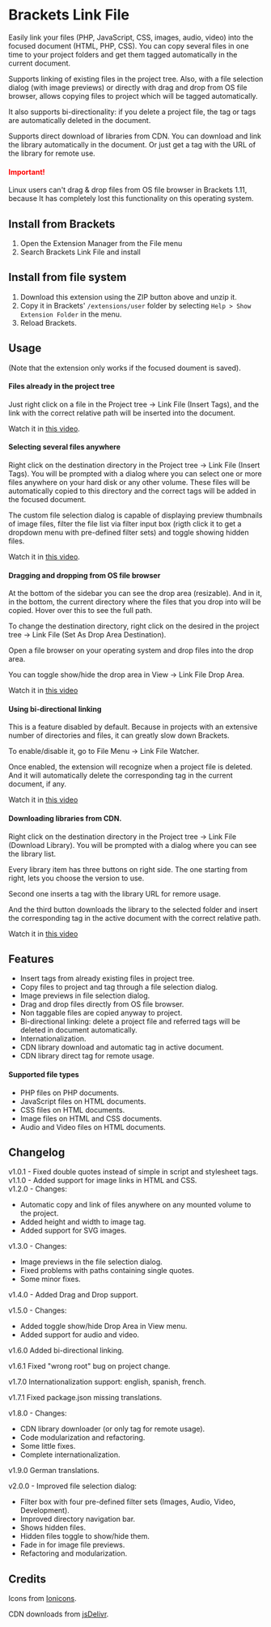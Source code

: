 # Brackets Link File

Easily link your files (PHP, JavaScript, CSS, images, audio, video) into the focused document (HTML, PHP, CSS). You can copy several files in one time to your project folders and get them tagged automatically in the current document. 

Supports linking of existing files in the project tree. Also, with a file selection dialog (with image previews) or directly with drag and drop from OS file browser, allows copying files to project which will be tagged automatically.

It also supports bi-directionality: if you delete a project file, the tag or tags are automatically deleted in the document.

Supports direct download of libraries from CDN. You can download and link the library automatically in the document. Or just get a tag with the URL of the library for remote use.

#### <span style="color:red">Important!</span>

Linux users can't drag & drop files from OS file browser in Brackets 1.11, because It has completely lost this functionality on this operating system. 

## Install from Brackets

1. Open the Extension Manager from the File menu
2. Search Brackets Link File and install


## Install from file system

1. Download this extension using the ZIP button above and unzip it.
2. Copy it in Brackets' `/extensions/user` folder by selecting `Help > Show Extension Folder` in the menu. 
3. Reload Brackets.

## Usage

(Note that the extension only works if the focused doument is saved).
#### Files already in the project tree

Just right click on a file in the Project tree -> Link File (Insert Tags), and the link with the correct relative path will be inserted into the document.  

Watch it in [this video][video-only-linking].  

#### Selecting several files anywhere

Right click on the destination directory in the Project tree -> Link File (Insert Tags). You will be prompted with a dialog where you can select one or more files anywhere on your hard disk or any other volume. These files will be automatically copied to this directory and the correct tags will be added in the focused document. 

The custom file selection dialog is capable of displaying preview thumbnails of image files, filter the file list via filter input box (rigth click it to get a dropdown menu with pre-defined filter sets) and toggle showing hidden files.

Watch it in [this video][video-copying-and-linking].

#### Dragging and dropping from OS file browser

At the bottom of the sidebar you can see the drop area (resizable). And in it, in the bottom, the current directory where the files that you drop into will be copied. Hover over this to see the full path.

To change the destination directory, right click on the desired in the project tree -> Link File (Set As Drop Area Destination).

Open a file browser on your operating system and drop files into the drop area.

You can toggle show/hide the drop area in View -> Link File Drop Area.

Watch it in [this video][video-dragndrop]

#### Using bi-directional linking

This is a feature disabled by default. Because in projects with an extensive number of directories and files, it can greatly slow down Brackets.

To enable/disable it, go to File Menu -> Link File Watcher.

Once enabled, the extension will recognize when a project file is deleted. And it will automatically delete the corresponding tag in the current document, if any.

Watch it in [this video][video-watcher]

#### Downloading libraries from CDN.

Right click on the destination directory in the Project tree -> Link File (Download Library). You will be prompted with a dialog where you can see the library list. 

Every library item has three buttons on right side. The one starting from right, lets you choose the version to use. 

Second one inserts a tag with the library URL for remore usage. 

And the third button downloads the library to the selected folder and insert the corresponding tag in the active document with the correct relative path.

Watch it in [this video][video-downloader] 

## Features

- Insert tags from already existing files in project tree.
- Copy files to project and tag through a file selection dialog.
- Image previews in file selection dialog.
- Drag and drop files directly from OS file browser.
- Non taggable files are copied anyway to project.
- Bi-directional linking: delete a project file and referred tags will be deleted in document automatically.
- Internationalization.
- CDN library download and automatic tag in active document.
- CDN library direct tag for remote usage.

#### Supported file types

- PHP files on PHP documents.
- JavaScript files on HTML documents.
- CSS files on HTML documents.
- Image files on HTML and CSS documents.
- Audio and Video files on HTML documents.

## Changelog

v1.0.1 - Fixed double quotes instead of simple in script and stylesheet tags.   
v1.1.0 - Added support for image links in HTML and CSS.  
v1.2.0 - Changes:
- Automatic copy and link of files anywhere on any mounted volume to the project.
- Added height and width to image tag.
- Added support for SVG images.  

v1.3.0 - Changes:
- Image previews in the file selection dialog.
- Fixed problems with paths containing single quotes.
- Some minor fixes.

v1.4.0 - Added Drag and Drop support.

v1.5.0 - Changes:
- Added toggle show/hide Drop Area in View menu.
- Added support for audio and video.

v1.6.0 Added bi-directional linking.

v1.6.1 Fixed "wrong root" bug on project change.

v1.7.0 Internationalization support: english, spanish, french.

v1.7.1 Fixed package.json missing translations.

v1.8.0 - Changes:
- CDN library downloader (or only tag for remote usage).
- Code modularization and refactoring.
- Some little fixes.
- Complete internationalization.

v1.9.0 German translations.

v2.0.0 - Improved file selection dialog:
- Filter box with four pre-defined filter sets (Images, Audio, Video, Development).
- Improved directory navigation bar.
- Shows hidden files.
- Hidden files toggle to show/hide them.
- Fade in for image file previews.
- Refactoring and modularization.

## Credits
Icons from [Ionicons][ionicons].

CDN downloads from [jsDelivr][jsdelivr].

[video-only-linking]: https://vimeo.com/203813633
[video-copying-and-linking]: https://vimeo.com/203813648
[video-dragndrop]: https://vimeo.com/223621373
[video-watcher]: https://vimeo.com/228543196
[video-downloader]: https://vimeo.com/237735327
[ionicons]: http://ionicons.com/
[jsdelivr]: https://www.jsdelivr.com/
